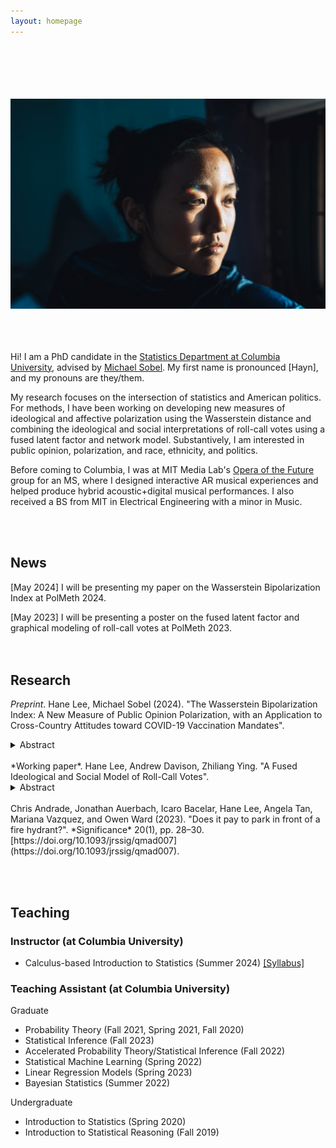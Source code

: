 ```yaml
---
layout: homepage
---
```

 <br> <br> <br>  <br>  <br>
![prof_pic](prof_pic.jpg)  
<br><br> <br> 

Hi! I am a PhD candidate in the [Statistics Department at Columbia University](https://stat.columbia.edu/), advised by [Michael Sobel](https://scholar.google.com/citations?user=cuKCFmcAAAAJ&hl=en). My first name is pronounced [Hayn], and my pronouns are they/them.

My research focuses on the intersection of statistics and American politics. For methods, I have been working on developing new measures of ideological and affective polarization using the Wasserstein distance and combining the ideological and social interpretations of roll-call votes using a fused latent factor and network model. Substantively, I am interested in public opinion, polarization, and race, ethnicity, and politics.

Before coming to Columbia, I was at MIT Media Lab's [Opera of the Future](https://www.media.mit.edu/groups/opera-of-the-future/overview/) group for an MS, where I designed interactive AR musical experiences and helped produce hybrid acoustic+digital musical performances. I also received a BS from MIT in Electrical Engineering with a minor in Music.

 <br>  <br>

## News

[May 2024] I will be presenting my paper on the Wasserstein Bipolarization Index at PolMeth 2024.

[May 2023] I will be presenting a poster on the fused latent factor and graphical modeling of roll-call votes at PolMeth 2023.
 <br> <br> <br>


## Research
 *Preprint*. Hane Lee, Michael Sobel (2024). "The Wasserstein Bipolarization Index: A New Measure of Public Opinion Polarization, with an Application to Cross-Country Attitudes toward COVID-19 Vaccination Mandates".
<details>
  <summary>Abstract</summary>
  Although the topic of opinion polarization receives much attention from the media, public opinion researchers and political scientists, the phenomenon itself has not been adequately characterized in either the lay or academic literature.  To study opinion polarization among the public, researchers compare the distributions of respondents to survey questions or track the distribution of responses to a question over time using ad-hoc methods and measures such as visual comparisons, variances, and bimodality coefficients. To remedy this situation, we build on the axiomatic approach in the economics literature on income bipolarization, specifying key properties a measure of bipolarization should satisfy: in particular, it should increase as the distribution spreads away from a center toward the poles and/or as clustering below or above this center increases.  We then show that measures of bipolarization used in public opinion research fail to satisfy one or more of these axioms. Next, we propose a p-Wasserstein polarization index that satisfies the axioms we set forth. Our index measures the dissimilarity between an observed distribution and a distribution with all the mass clustered on the lower and upper endpoints of the scale. We use our index to examine bipolarization in attitudes toward governmental COVID-19 vaccine mandates across 11 countries, finding the U.S and U.K are most polarized, China, France and India the least polarized, while the others (Brazil, Australia, Columbia, Canada, Italy, Spain) occupy an intermediate position.
</details>
<br>
 *Working paper*. Hane Lee, Andrew Davison, Zhiliang Ying. "A Fused Ideological and Social Model of Roll-Call Votes".
 <details>
  <summary>Abstract</summary>
  Political scientists have prioritized ideology as the main driving force of roll-call votes, both in theory and methods. However, legislators have complex motivations, and ideological models alone do not sufficiently explain all variation in votes. Many studies have attempted to study the social motivations behind roll call votes using networks, but these social networks disregard ideology and attribute all variation votes to a single source of social ties, such as cosponsorship or shared committee membership. We propose to empirically integrate the two approaches through a fused latent factor and social network model that primarily attributes the variation among votes to latent factors and the remaining variation not explained by the latent factors to a social network. We apply our model to the 101st Senate and find that 1) the model successfully decomposes ideology and social ties, and 2) the social network captures a complex combination of social ties, integrating multiple social networks that were previously studied.
</details>


<br>
Chris Andrade, Jonathan Auerbach, Icaro Bacelar, Hane Lee, Angela Tan, Mariana Vazquez, and Owen Ward (2023). "Does it pay to park in front of a fire hydrant?". *Significance* 20(1), pp. 28–30. [https://doi.org/10.1093/jrssig/qmad007](https://doi.org/10.1093/jrssig/qmad007).

<br> <br>

## Teaching
### Instructor (at Columbia University)
- Calculus-based Introduction to Statistics (Summer 2024) [[Syllabus]](assets/files/S1201_syllabus.pdf)

### Teaching Assistant (at Columbia University)

Graduate

- Probability Theory (Fall 2021, Spring 2021, Fall 2020)
- Statistical Inference (Fall 2023)
- Accelerated Probability Theory/Statistical Inference (Fall 2022)
- Statistical Machine Learning (Spring 2022)
- Linear Regression Models (Spring 2023)
- Bayesian Statistics (Summer 2022)

Undergraduate

- Introduction to Statistics (Spring 2020)
- Introduction to Statistical Reasoning (Fall 2019)

<!-- {% include_relative _includes/publications.md %} -->

<!-- {% include_relative _includes/services.md %} -->
